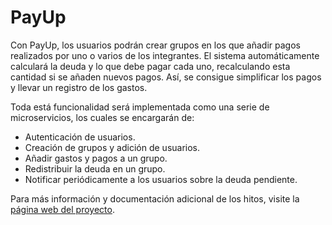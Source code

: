 # PayUp

Con PayUp, los usuarios podrán crear grupos en los que añadir pagos realizados 
por uno o varios de los integrantes. El sistema automáticamente calculará la 
deuda y lo que debe pagar cada uno, recalculando esta cantidad si se añaden 
nuevos pagos. Así, se consigue simplificar los pagos y llevar un registro de 
los gastos.

Toda está funcionalidad será implementada como una serie de microservicios, los 
cuales se encargarán de:

* Autenticación de usuarios.
* Creación de grupos y adición de usuarios.
* Añadir gastos y pagos a un grupo.
* Redistribuir la deuda en un grupo.
* Notificar periódicamente a los usuarios sobre la deuda pendiente.

Para más información y documentación adicional de los hitos, visite la 
[página web del proyecto](https://varrrro.github.io/pay-up).
